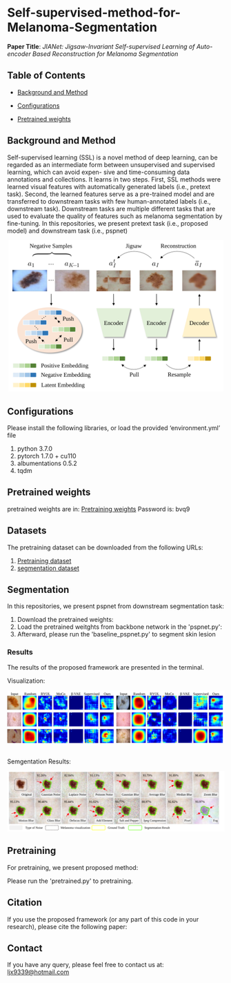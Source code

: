 # Self-supervised-method-for-Melanoma-Segmentation
**Paper Title**: _JIANet: Jigsaw-Invariant Self-supervised Learning of Auto-encoder Based Reconstruction for Melanoma Segmentation_

## Table of Contents

- [Background and Method](#background)

- [Configurations](#Configurations)

- [Pretrained weights](#pretrained_weights)


## Background and Method
Self-supervised learning (SSL) is a novel method of deep learning, can be regarded as an intermediate form between unsupervised and supervised learning, which can avoid expen- sive and time-consuming data annotations and collections. It learns in two steps. First, SSL methods were learned visual features with automatically generated labels (i.e., pretext task). Second, the learned features serve as a pre-trained model and are transferred to downstream tasks with few human-annotated labels (i.e., downstream task). Downstream tasks are multiple different tasks that are used to evaluate the quality of features such as melanoma segmentation by fine-tuning. In this repositories, we present pretext task (i.e., proposed model) and downstream task (i.e., pspnet)

<div align=center>
<img src="https://github.com/Jessejx/Self-supervised-method-for-Melanoma-Segmentation/blob/main/2.svg" width="500px">
</div>

## Configurations

Please install the following libraries, or load the provided ‘environment.yml’ file

1. python 3.7.0
2. pytorch 1.7.0 + cu110
3. albumentations 0.5.2
4. tqdm

## Pretrained weights
pretrained weights are in: [Pretraining weights](https://pan.baidu.com/s/1vSGG4etOjx0_aFuq1qqwQw) Password is: bvq9

## Datasets
The pretraining dataset can be downloaded from the following URLs:

1. [Pretraining dataset](https://challenge.isic-archive.com/data/)
2. [segmentation dataset](https://challenge.isic-archive.com/data/)

## Segmentation 
In this repositories, we present pspnet from downstream segmentation task:

1. Download the pretrained weights:
2. Load the pretrained weitghts from backbone network in the 'pspnet.py':
3. Afterward, please run the 'baseline_pspnet.py' to segment skin lesion

### Results
The results of the proposed framework are presented in the terminal.

Visualization:

<div align=center>
<img src="https://github.com/Jessejx/Self-supervised-method-for-Melanoma-Segmentation/blob/main/1.svg" width="750px">
</div>
<br/>

Semgentation Results:

<div align=center>
<img src="https://github.com/Jessejx/Self-supervised-method-for-Melanoma-Segmentation/blob/main/fig999.svg" width="750px">
</div>

## Pretraining
For pretraining, we present proposed method:

Please run the 'pretrained.py' to pretraining.


## Citation
If you use the proposed framework (or any part of this code in your research), please cite the following paper:


## Contact
If you have any query, please feel free to contact us at: ljx9339@hotmail.com

